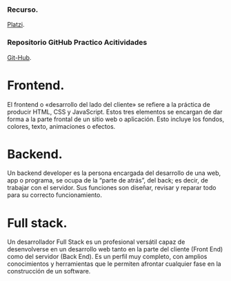 ### Recurso.
[Platzi]("https://platzi.com/clases/2008-html-css/31053-que-vas-a-aprender-en-este-curso/").

### Repositorio GitHub Practico Acitividades

[Git-Hub]("https://github.com/sara-34/curso-definitivo-html-css-platzi").


# Frontend.

El frontend o «desarrollo del lado del cliente» se refiere a la práctica de producir HTML, CSS y JavaScript. Estos tres elementos se encargan de dar forma a la parte frontal de un sitio web o aplicación. Esto incluye los fondos, colores, texto, animaciones o efectos.

# Backend.
Un backend developer es la persona encargada del desarrollo de una web, app o programa, se ocupa de la “parte de atrás”, del back; es decir, de trabajar con el servidor. Sus funciones son diseñar, revisar y reparar todo para su correcto funcionamiento.

# Full stack.

Un desarrollador Full Stack es un profesional versátil capaz de desenvolverse en un desarrollo web tanto en la parte del cliente (Front End) como del servidor (Back End). Es un perfil muy completo, con amplios conocimientos y herramientas que le permiten afrontar cualquier fase en la construcción de un software.

